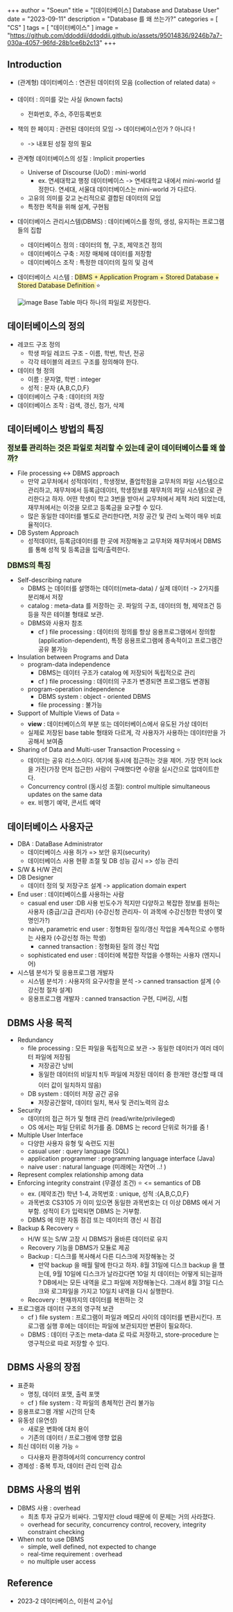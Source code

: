 +++
author = "Soeun"
title = "[데이터베이스] Database and Database User"
date = "2023-09-11"
description = "Database 를 왜 쓰는가?"
categories = [
    "CS"
]
tags = [
    "데이터베이스"
]
image = "https://github.com/ddoddii/ddoddii.github.io/assets/95014836/9246b7a7-030a-4057-96fd-28b1ce6b2c13"
+++

## Introduction
- (관계형) 데이터베이스 : 연관된 데이터의 모음 (collection of related data) ⭐️
- 데이터 : 의미를 갖는 사실 (known facts)
	- 전화번호, 주소, 주민등록번호
- 책의 한 페이지 : 관련된 데이터의 모임 -> 데이터베이스인가 ? 아니다 ! 
	- -> 내포된 성질 정의 필요 
- 관계형 데이터베이스의 성질 : Implicit properties
	- Universe of Discourse (UoD) : mini-world 
		- ex. 연세대학교 행정 데이터베이스 -> 연세대학교 내에서 mini-world 설정한다. 연세대, 서울대 데이터베이스는 mini-world 가 다르다. 
	- 고유의 의미를 갖고 논리적으로 결합된 데이터의 모임
	- 특정한 목적을 위해 설계, 구현됨 
- 데이터베이스 관리시스템(DBMS) : 데이터베이스를 정의, 생성, 유지하는 프로그램들의 집합
	- 데이터베이스 정의 : 데이터의 형, 구조, 제약조건 정의
	- 데이터베이스 구축 : 저장 매체에 데이터를 저장함 
	- 데이터베이스 조작 : 특정한 데이터의 질의 및 검색
- 데이터베이스 시스템 : <span style="background-color:#fff5b1"> DBMS + Application Program + Stored Database + Stored Database Definition </span>⭐️ 

	![image](https://github.com/ddoddii/ddoddii.github.io/assets/95014836/975bd098-92ba-4420-8dc7-3b713448e3d7)
Base Table 마다 하나의 파일로 저장한다. 

## 데이터베이스의 정의
- 레코드 구조 정의 
	- 학생 파일 레코드 구조 - 이름, 학번, 학년, 전공
	- 각각 테이블의 레코드 구조를 정의해야 한다.
- 데이터 형 정의
	- 이름 : 문자열, 학번 : integer
	- 성적 : 문자 {A,B,C,D,F}
- 데이터베이스 구축 : 데이터의 저장
- 데이터베이스 조작 : 검색, 갱신, 첨가, 삭제 

## 데이터베이스 방법의 특징 
 <span style="font-size:120%"><span style="background-color: #EBFFDA">**정보를 관리하는 것은 파일로 처리할 수 있는데 굳이 데이터베이스를 왜 쓸까?**</span></span> 
- File processing <-> DBMS approach 
	- 만약 교무처에서 성적데이터 , 학생정보, 졸업학점을 교무처의 파일 시스템으로 관리하고, 재무처에서 등록금데이터, 학생정보를 재무처의 파일 시스템으로 관리한다고 하자. 어떤 학생이 학고 3번을 받아서 교무처에서 제적 처리 되었는데, 재무처에서는 이것을 모르고 등록금을 요구할 수 있다. 
	- 많은 동일한 데이터를 별도로 관리한다면, 저장 공간 및 관리 노력이 매우 비효율적이다. 
- DB System Approach
	- 성적데이터, 등록금데이터를 한 곳에 저장해놓고 교무처와 재무처에서 DBMS를 통해 성적 및 등록금을 입력/출력한다. 

<span style="font-size:120%"><span style="background-color: #EBFFDA">**DBMS의 특징**</span></span> 
- Self-describing nature 
	- DBMS 는 데이터를 설명하는 데이터(meta-data) / 실제 데이터  -> 2가지를 분리해서 저장
	- catalog : meta-data 를 저장하는 곳. 파일의 구조, 데이터의 형, 제약조건 등등을 작은 테이블 형태로 보관. 
	- DBMS와 사용자 참조
		- cf ) file processing : 데이터의 정의를 항상 응용프로그램에서 정의함 (application-dependent), 특정 응용프로그램에 종속적이고 프로그램간 공유 불가능 
- Insulation between Programs and Data 
	- program-data independence 
		- DBMS는 데이터 구조가 catalog 에 저장되어 독립적으로 관리
		- cf ) file processing : 데이터의 구조가 변경되면 프로그램도 변경됨
	- program-operation independence
		- DBMS system : object - oriented DBMS
		- file processing : 불가능
- Support of Multiple Views of Data ⭐️
	- **view** : 데이터베이스의 부분 또는 데이터베이스에서 유도된 가상 데이터
	- 실제로 저장된 base table 형태와 다르게, 각 사용자가 사용하는 데이터만을 가공해서 보여줌
- Sharing of Data and Multi-user Transaction Processing  ⭐️
	- 데이터는 공유 리소스이다. 여기에 동시에 접근하는 것을 제어. 가장 먼저 lock 을 가진(가장 먼저 접근한) 사람이 구매했다면 수량을 실시간으로 업데이트한다. 
	- Concurrency control (동시성 조절): control multiple simultaneous updates on the same data
	- ex. 비행기 예약, 콘서트 예약
## 데이터베이스 사용자군 
- DBA : DataBase Administrator
	- 데이터베이스 사용 허가 => 보안 유지(security)
	- 데이터베이스 사용 현황 조절 및 DB 성능 감시 => 성능 관리
- S/W & H/W 관리
- DB Designer
	- 데이터 정의 및 저장구조 설계 -> application domain expert
- End user : 데이터베이스를 사용하는 사람
	- casual end user :DB 사용 빈도수가 적지만 다양하고 복잡한 정보를 원하는 사용자 (중급/고급 관리자) (수강신청 관리자- 이 과목에 수강신청한 학생이 몇명인가?)
	- naive, parametric end user : 정형화된 질의/갱신 작업을 계속적으로 수행하는 사용자 (수강신청 하는 학생)
		- canned transaction : 정형화된 질의 갱신 작업
	- sophisticated end user : 데이터에 복잡한 작업을 수행하는 사용자 (엔지니어)
- 시스템 분석가 및 응용프로그램 개발자
	- 시스템 분석가 : 사용자의 요구사항을 분석 -> canned transaction 설계 (수강신청 절차 설계)
	- 응용프로그램 개발자 : canned transaction 구현, 디버깅, 시험

## DBMS 사용 목적
- Redundancy
	- file processing : 모든 파일을 독립적으로 보관 -> 동일한 데이터가 여러 데이터 파일에 저장됨
		- 저장공간 낭비
		- 동일한 데이터의 비일치 ❗️(두 파일에 저장된 데이터 중 한개만 갱신할 때 데이터 값이 일치하지 않음) 
	- DB system : 데이터 저장 공간 공유
		- 저장공간절약, 데이터 일치, 복사 및 관리노력의 감소
- Security
	- 데이터의 접근 허가 및 형태 관리 (read/write/privileged)
	- OS 에서는 파일 단위로 허가를 줌. DBMS 는 record 단위로 허가를 줌 ! 
- Multiple User Interface 
	- 다양한 사용자 유형 및 숙련도 지원
	- casual user : query language (SQL)
	- application programmer : programming language interface (Java)
	- naive user : natural language (미래에는 자연어 ..! )
- Represent complex relationship among data
- Enforcing integrity constraint (무결성 조건) ⭐️ <= semantics of DB  
	- ex. (제약조건) 학년 1-4, 과목번호 : unique, 성적 :{A,B,C,D,F}
	- 과목번호 CS3105 가 이미 있으면 동일한 과목번호는 더 이상 DBMS 에서 거부함. 성적이 E가 입력되면 DBMS 는 거부함. 
	- DBMS 에 의한 자동 점검 또는 데이터의 갱신 시 점검
- Backup & Recovery ⭐️
	- H/W 또는 S/W 고장 시 DBMS가 올바른 데이터로 유지
	- Recovery 기능을 DBMS가 모듈로 제공
	- Backup : 디스크를 복사해서 다른 디스크에 저장해놓는 것
		- 만약 backup 을 매월 말에 한다고 하자. 8월 31일에 디스크 backup 을 했는데, 9월 10일에 디스크가 날라갔다면 10일 치 데이터는 어떻게 되는걸까 ? DB에서는 모든 내역을 로그 파일에 저장해놓는다. 그래서 8월 31일 디스크와 로그파일을 가지고 10일치 내역을 다시 실행한다. 
	- Recovery  : 현재까지의 데이터를 복원하는 것
- 프로그램과 데이터 구조의 영구적 보관
	- cf ) file system : 프로그램이 파일과 메모리 사이의 데이터를 변환시킨다. 프로그램 실행 후에는 데이터는 파일에 보관되지만 변환이 필요하다.
	- DBMS : 데이터 구조는 meta-data 로 따로 저장하고, store-procedure 는 영구적으로 따로 저장할 수 있다. 

## DBMS 사용의 장점 
- 표준화
	- 명칭, 데이터 포맷, 출력 포맷 
	- cf ) file system : 각 파일의 총체적인 관리 불가능 
- 응용프로그램 개발 시간의 단축 
- 유동성 (유연성)
	- 새로운 변화에 대처 용이 
	- 기존의 데이터 / 프로그램에 영향 없음
- 최신 데이터 이용 가능 ⭐️
	- 다사용자 환경하에서의 concurrency control
- 경제성 : 중복 투자, 데이터 관리 인력 감소 

## DBMS 사용의 범위
- DBMS 사용 : overhead
	- 최초 투자 규모가 비싸다. 그렇지만 cloud 때문에 이 문제는 거의 사라졌다. 
	- overhead for security, concurrency control, recovery, integrity constraint checking
- When not to use DBMS
	- simple, well defined, not expected to change
	- real-time requirement : overhead 
	- no multiple user access


## Reference
- 2023-2 데이터베이스, 이원석 교수님
